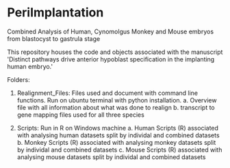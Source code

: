 # PeriImplantation
Combined Analysis of Human, Cynomolgus Monkey and Mouse embryos from blastocyst to gastrula stage

This repository houses the code and objects associated with the manuscript 'Distinct pathways drive anterior hypoblast specification in the implanting human embryo.'

Folders:

1. Realignment_Files: Files used and document with command line functions. Run on ubuntu terminal with python installation.
  a. Overview file with all information about what was done to realign
  b. transcript to gene mapping files used for all three species

2. Scripts: Run in R on Windows machine
  a. Human
    Scripts (R) associated with analysing human datasets split by individal and combined datasets
  b. Monkey
    Scripts (R) associated with analysing monkey datasets split by individal and combined datasets
  c. Mouse
    Scripts (R) associated with analysing mouse datasets split by individal and combined datasets
